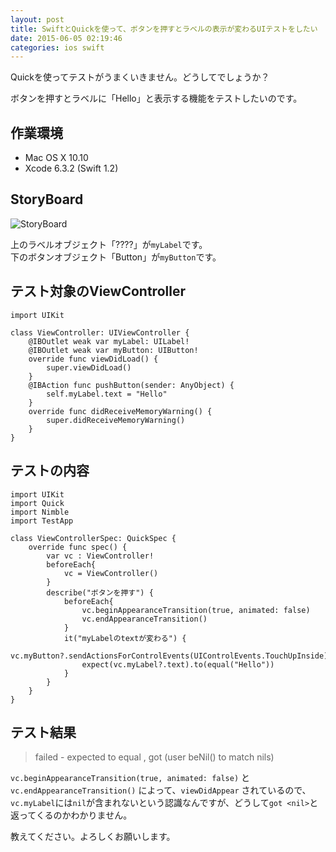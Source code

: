 ```yaml
---
layout: post
title: SwiftとQuickを使って、ボタンを押すとラベルの表示が変わるUIテストをしたい
date: 2015-06-05 02:19:46
categories: ios swift
---
```

<!-- {% raw %} -->
<p>Quickを使ってテストがうまくいきません。どうしてでしょうか？</p>

<p>ボタンを押すとラベルに「Hello」と表示する機能をテストしたいのです。</p>

<h2>作業環境</h2>

<ul>
<li>Mac OS X 10.10</li>
<li>Xcode 6.3.2 (Swift 1.2)</li>
</ul>

<h2>StoryBoard</h2>

<p><img src="https://i.stack.imgur.com/u3Xpl.png" alt="StoryBoard"></p>

<p>上のラベルオブジェクト「????」が<code>myLabel</code>です。<br>
下のボタンオブジェクト「Button」が<code>myButton</code>です。</p>

<h2>テスト対象のViewController</h2>

<pre><code>import UIKit

class ViewController: UIViewController {
    @IBOutlet weak var myLabel: UILabel!
    @IBOutlet weak var myButton: UIButton!
    override func viewDidLoad() {
        super.viewDidLoad()
    }
    @IBAction func pushButton(sender: AnyObject) {
        self.myLabel.text = "Hello"
    }
    override func didReceiveMemoryWarning() {
        super.didReceiveMemoryWarning()
    }
}
</code></pre>

<h2>テストの内容</h2>

<pre><code>import UIKit
import Quick
import Nimble
import TestApp

class ViewControllerSpec: QuickSpec {
    override func spec() {
        var vc : ViewController!
        beforeEach{
            vc = ViewController()
        }
        describe("ボタンを押す") {
            beforeEach{
                vc.beginAppearanceTransition(true, animated: false)
                vc.endAppearanceTransition()
            }
            it("myLabelのtextが変わる") {
                vc.myButton?.sendActionsForControlEvents(UIControlEvents.TouchUpInside)
                expect(vc.myLabel?.text).to(equal("Hello"))
            }
        }
    }
}
</code></pre>

<h2>テスト結果</h2>

<blockquote>
  <p>failed - expected to equal , got  (user beNil() to match nils)</p>
</blockquote>

<p><code>vc.beginAppearanceTransition(true, animated: false)</code> と <code>vc.endAppearanceTransition()</code> によって、<code>viewDidAppear</code> されているので、<code>vc.myLabel</code>には<code>nil</code>が含まれないという認識なんですが、どうして<code>got &lt;nil&gt;</code>と返ってくるのかわかりません。</p>

<p>教えてください。よろしくお願いします。</p>
<!-- {% endraw %} -->
